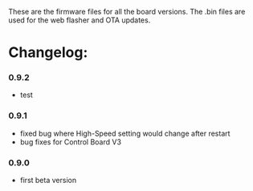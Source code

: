 These are the firmware files for all the board versions. The .bin files are used for the web flasher and OTA updates.

# Changelog:

### 0.9.2
- test
  
### 0.9.1
- fixed bug where High-Speed setting would change after restart
- bug fixes for Control Board V3
  
### 0.9.0
- first beta version
